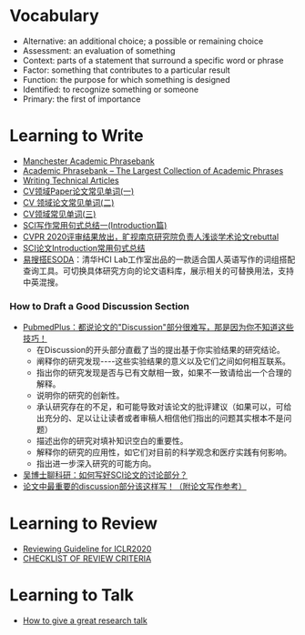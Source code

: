 # Vocabulary
- Alternative: an additional choice; a possible or remaining choice
- Assessment: an evaluation of something
- Context: parts of a statement that surround a specific word or phrase
- Factor: something that contributes to a particular result
- Function: the purpose for which something is designed
- Identified: to recognize something or someone
- Primary: the first of importance


# Learning to Write
- [Manchester Academic Phrasebank](http://www.phrasebank.manchester.ac.uk/)
- [Academic Phrasebank – The Largest Collection of Academic Phrases](https://www.ref-n-write.com/trial/academic-phrasebank/)
- [Writing Technical Articles](https://www.cs.columbia.edu/~hgs/etc/writing-style.html)
- [CV领域Paper论文常见单词(一)](https://zhuanlan.zhihu.com/p/58860096)
- [CV 领域论文常见单词(二)](https://zhuanlan.zhihu.com/p/60049093)
- [CV领域常见单词(三)](https://zhuanlan.zhihu.com/p/64863235)
- [SCI写作常用句式总结一(Introduction篇)](https://zhuanlan.zhihu.com/p/74664090)
- [CVPR 2020评审结果放出，旷视南京研究院负责人浅谈学术论文rebuttal](https://www.jiqizhixin.com/articles/2020-02-02-2)
- [SCI论文Introduction常用句式总结](https://posts.careerengine.us/p/5f43e56372bf806f964b92e3)
- [易搜搭ESODA](http://www.esoda.org/)：清华HCI Lab工作室出品的一款适合国人英语写作的词组搭配查询工具。可切换具体研究方向的论文语料库，展示相关的可替换用法，支持中英混搜。

### How to Draft a Good Discussion Section
- [PubmedPlus：都说论文的"Discussion"部分很难写，那是因为你不知道这些技巧！](https://zhuanlan.zhihu.com/p/26935317)
  - 在Discussion的开头部分直截了当的提出基于你实验结果的研究结论。
  - 阐释你的研究发现----这些实验结果的意义以及它们之间如何相互联系。
  - 指出你的研究发现是否与已有文献相一致，如果不一致请给出一个合理的解释。
  - 说明你的研究的创新性。
  - 承认研究存在的不足，和可能导致对该论文的批评建议（如果可以，可给出充分的、足以让让读者或者审稿人相信他们指出的问题其实根本不是问题）
  - 描述出你的研究对填补知识空白的重要性。
  - 解释你的研究的应用性，如它们对目前的科学观念和医疗实践有何影响。
  - 指出进一步深入研究的可能方向。
- [吴博士聊科研：如何写好SCI论文的讨论部分？](https://zhuanlan.zhihu.com/p/27134532)
- [论文中最重要的discussion部分该这样写！（附论文写作参考）](http://www.sztspi.com/archives/22000.html)

# Learning to Review
- [Reviewing Guideline for ICLR2020](https://iclr.cc/Conferences/2020/ReviewerGuide)
- [CHECKLIST OF REVIEW CRITERIA](https://journals.lww.com/academicmedicine/Fulltext/2001/09000/Appendix_1__Checklist_of_Review_Criteria.37.aspx)

# Learning to Talk
- [How to give a great research talk](https://www.microsoft.com/en-us/research/wp-content/uploads/2016/07/How-to-give-a-great-research-talk.pdf)
